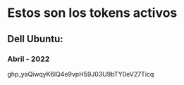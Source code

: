 # Estos son los tokens activos

## Dell Ubuntu:  
### Abril - 2022
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

